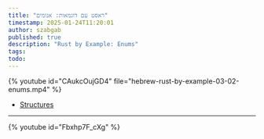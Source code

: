 ```yaml
---
title: "ראסט עם דוגמאות: אנומים"
timestamp: 2025-01-24T11:20:01
author: szabgab
published: true
description: "Rust by Example: Enums"
tags:
todo:
---
```


{% youtube id="CAukcOujGD4" file="hebrew-rust-by-example-03-02-enums.mp4" %}

* [Structures](https://doc.rust-lang.org/stable/rust-by-example/custom_types/enum/enum_use.html)

---

{% youtube id="Fbxhp7F_cXg" %}
